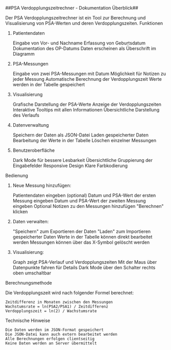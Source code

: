 ##PSA Verdopplungszeitrechner - Dokumentation
Überblick##

Der PSA Verdopplungszeitrechner ist ein Tool zur Berechnung und Visualisierung von PSA-Werten und deren Verdopplungszeiten.
Funktionen

1. Patientendaten

    Eingabe von Vor- und Nachname
    Erfassung von Geburtsdatum
    Dokumentation des OP-Datums
    Daten erscheinen als Überschrift im Diagramm

2. PSA-Messungen

    Eingabe von zwei PSA-Messungen mit Datum
    Möglichkeit für Notizen zu jeder Messung
    Automatische Berechnung der Verdopplungszeit
    Werte werden in der Tabelle gespeichert

3. Visualisierung

    Grafische Darstellung der PSA-Werte
    Anzeige der Verdopplungszeiten
    Interaktive Tooltips mit allen Informationen
    Übersichtliche Darstellung des Verlaufs

4. Datenverwaltung

    Speichern der Daten als JSON-Datei
    Laden gespeicherter Daten
    Bearbeitung der Werte in der Tabelle
    Löschen einzelner Messungen

5. Benutzeroberfläche

    Dark Mode für bessere Lesbarkeit
    Übersichtliche Gruppierung der Eingabefelder
    Responsive Design
    Klare Farbkodierung

Bedienung
1. Neue Messung hinzufügen:

    Patientendaten eingeben (optional)
    Datum und PSA-Wert der ersten Messung eingeben
    Datum und PSA-Wert der zweiten Messung eingeben
    Optional Notizen zu den Messungen hinzufügen
    "Berechnen" klicken

2. Daten verwalten:

    "Speichern" zum Exportieren der Daten
    "Laden" zum Importieren gespeicherter Daten
    Werte in der Tabelle können direkt bearbeitet werden
    Messungen können über das X-Symbol gelöscht werden

3. Visualisierung:

    Graph zeigt PSA-Verlauf und Verdopplungszeiten
    Mit der Maus über Datenpunkte fahren für Details
    Dark Mode über den Schalter rechts oben umschaltbar

Berechnungsmethode

Die Verdopplungszeit wird nach folgender Formel berechnet:

    Zeitdifferenz in Monaten zwischen den Messungen
    Wachstumsrate = ln(PSA2/PSA1) / Zeitdifferenz
    Verdopplungszeit = ln(2) / Wachstumsrate

Technische Hinweise

    Die Daten werden im JSON-Format gespeichert
    Die JSON-Datei kann auch extern bearbeitet werden
    Alle Berechnungen erfolgen clientseitig
    Keine Daten werden an Server übermittelt

